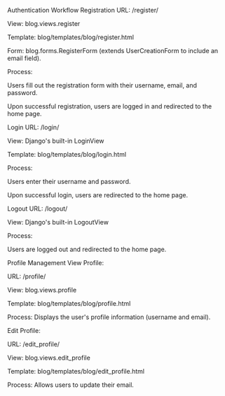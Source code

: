 Authentication Workflow
Registration
URL: /register/

View: blog.views.register

Template: blog/templates/blog/register.html

Form: blog.forms.RegisterForm (extends UserCreationForm to include an email field).

Process:

Users fill out the registration form with their username, email, and password.

Upon successful registration, users are logged in and redirected to the home page.

Login
URL: /login/

View: Django's built-in LoginView

Template: blog/templates/blog/login.html

Process:

Users enter their username and password.

Upon successful login, users are redirected to the home page.

Logout
URL: /logout/

View: Django's built-in LogoutView

Process:

Users are logged out and redirected to the home page.

Profile Management
View Profile:

URL: /profile/

View: blog.views.profile

Template: blog/templates/blog/profile.html

Process: Displays the user's profile information (username and email).

Edit Profile:

URL: /edit_profile/

View: blog.views.edit_profile

Template: blog/templates/blog/edit_profile.html

Process: Allows users to update their email.
